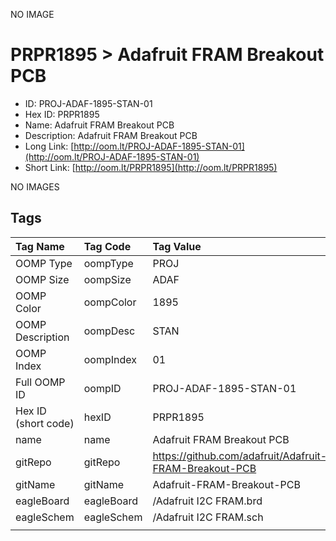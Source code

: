 


  
NO IMAGE  
# PRPR1895 > Adafruit FRAM Breakout PCB

- ID: PROJ-ADAF-1895-STAN-01
- Hex ID: PRPR1895
- Name: Adafruit FRAM Breakout PCB
- Description: Adafruit FRAM Breakout PCB
- Long Link: [http://oom.lt/PROJ-ADAF-1895-STAN-01](http://oom.lt/PROJ-ADAF-1895-STAN-01)
- Short Link: [http://oom.lt/PRPR1895](http://oom.lt/PRPR1895)
  
NO IMAGES  
## Tags
  

|Tag Name|Tag Code|Tag Value|
| :--- | :--- | :--- |
|OOMP Type|oompType|PROJ|
|OOMP Size|oompSize|ADAF|
|OOMP Color|oompColor|1895|
|OOMP Description|oompDesc|STAN|
|OOMP Index|oompIndex|01|
|Full OOMP ID|oompID|PROJ-ADAF-1895-STAN-01|
|Hex ID (short code)|hexID|PRPR1895|
|name|name|Adafruit FRAM Breakout PCB|
|gitRepo|gitRepo|https://github.com/adafruit/Adafruit-FRAM-Breakout-PCB|
|gitName|gitName|Adafruit-FRAM-Breakout-PCB|
|eagleBoard|eagleBoard|/Adafruit I2C FRAM.brd|
|eagleSchem|eagleSchem|/Adafruit I2C FRAM.sch|
||||
